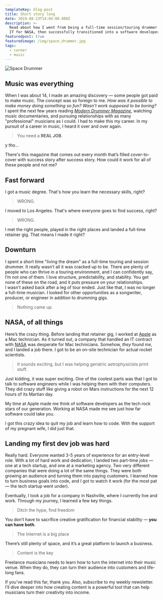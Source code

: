 ```yaml
---
templateKey: blog-post
title: Short story long
date: 2019-08-23T14:04:00.000Z
description: >-
  Read about how I went from being a full-time session/touring drummer to doing
  IT for NASA, then successfully transitioned into a software developer.
featuredpost: true
featuredimage: /img/space_drummer.jpg
tags:
  - career
  - music
---
```


![Space Drummer](/img/space_drummer.jpg)

## Music was everything

When I was about 14, I made an amazing discovery — some people got paid to make music. The concept was so foreign to me. _How was it possible to make money doing something so fun? Wasn’t work supposed to be boring?_
I spent the next few years reading _[Modern Drummer Magazine](https://www.moderndrummer.com)_, watching music documentaries, and pursuing relationships with as many "professional" musicians as I could. I had to make this my career.
In my pursuit of a career in music, I heard it over and over again.

> You need a **REAL JOB**.

y tho...

There's this magazine that comes out every month that’s filled cover-to-cover with success story after success story. How could it work for all of these people and not me?

## Fast forward

I got a music degree. That's how you learn the necessary skills, right?

> WRONG.

I moved to Los Angeles. That's where everyone goes to find success, right?

> WRONG.

I met the right people, played in the right places and landed a full-time retainer gig. That means I made it right?

## Downturn

I spent a short time "living the dream" as a full-time touring and session drummer. It really wasn’t all it was cracked up to be. There are plenty of people who can thrive in a touring environment, and I can confidently say, I’m not one of them. I love structure, predictability, and stability. You get none of these on the road, and it puts pressure on your relationships.  
I wasn't asked back after a leg of tour ended. Just like that, I was no longer a full-time musician.
I looked for other opportunities as a songwriter, producer, or engineer in addition to drumming gigs.

> Nothing came up.

## NASA, of all things

Here’s the crazy thing. Before landing that retainer gig, I worked at [Apple](https://www.apple.com) as a Mac technician. As it turned out, a company that handled an IT contract with [NASA](https://www.nasa.gov) was desperate for Mac technicians. Somehow, _they_ found _me_, and I landed a job there. I got to be an on-site technician for actual rocket scientists.

> It sounds exciting, but I was helping geriatric astrophysicists print stuff.

Just kidding, it was super exciting. One of the coolest parts was that I got to talk to software engineers while I was helping them with their computers. They did crazy stuff like giving a robot on Mars instructions for the next 12 hours of its Martian day.

My time at Apple made me think of software developers as the tech rock stars of our generation. Working at NASA made me see just how far software could take you.

I got this crazy idea to quit my job and learn how to code. With the support of my pregnant wife, I did just that.

## Landing my first dev job was hard

Really hard. Everyone wanted 3-5 years of experience for an entry-level role. With a lot of hard work and dedication, I landed two part-time jobs — one at a tech startup, and one at a marketing agency. Two very different companies that were doing a lot of the same things. They were both growing an audience and turning them into paying customers. I learned how to turn business goals into code, and I got to watch it work (for the most pat — the tech startup went under).

Eventually, I took a job for a company in Nashville, where I currently live and work. Through my journey, I learned a few key things.

> Ditch the hype, find freedom

You don’t have to sacrifice creative gratification for financial stability — **you can have both**.

> The Internet is a big place

There’s still plenty of space, and it’s a great platform to launch a business.

> Content is the key

Freelance musicians needs to learn how to turn the internet into their music venue. When they do, they can turn their audience into customers and life-long fans.

If you’ve read this far, thank you. Also, subscribe to my weekly newsletter. I’ll dive deeper into how creating content is a powerful tool that can help musicians turn their creativity into income.
